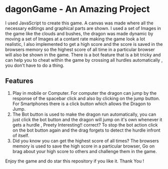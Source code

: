 # dagonGame - An Amazing Project

I used JavaScript to create this game. A canvas was made where all the necessary editings and graphical parts are shown. I used a set of Images in the game like the clouds and bushes, the dragon was made dynamic by moving a set of Images at a contant rate making the game look a lot realistic, I also implemented to get a high score and the score is saved in the browsers memory so the highest score of all time in a particular browser will also be shown in the game. There is a bot feature that is a bit tricky and can help you to cheat within the game by crossing all hurdles automatically , you don't have to do a thing.

## Features

1. Play in mobile or Computer. For computer the dragon can jump by the response of the spacebar click and also by clicking on the jump button. For Smartphones there is a click button which allows the Dragon to Jump. 
2. The Bot button is used to make the dragon run automatically, you can just click the bot button and the dragon will jump on it's own whenever it gets a hurdle , Preety Interesting!! correct? To stop the bot action click on the bot button again and the drag forgets to detect the hurdle infront of itself. 
3. Did you know you can get the highest score of all times? The browsers memory is used to save the high score in a particular browser, Go on brag about your high score to others and challenge them in the game.

Enjoy the game and do star this repository if you like it. Thank You !
